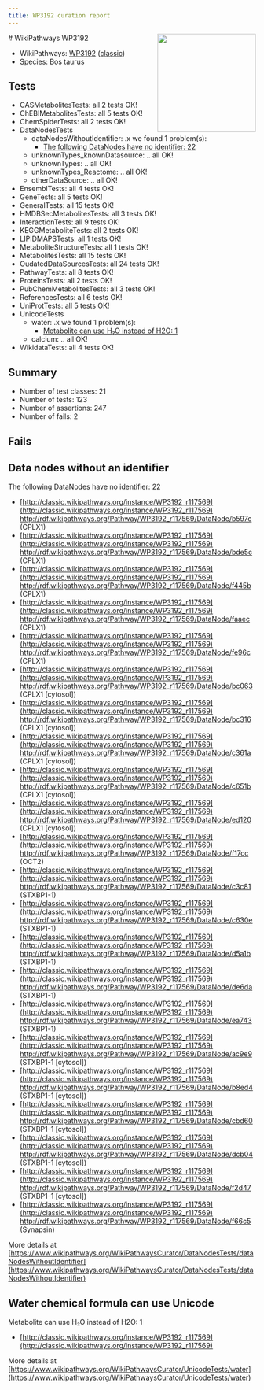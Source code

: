 ```yaml
---
title: WP3192 curation report
---
```


<img style="float: right; width: 200px" src="https://upload.wikimedia.org/wikipedia/commons/thumb/8/83/Wplogo_with_text_500.png/640px-Wplogo_with_text_500.png" />
# WikiPathways WP3192

* WikiPathways: [WP3192](https://wikipathways.org/pathways/WP3192) ([classic](https://classic.wikipathways.org/instance/WP3192))
* Species: Bos taurus
## Tests
* CASMetabolitesTests: all 2 tests OK!
* ChEBIMetabolitesTests: all 5 tests OK!
* ChemSpiderTests: all 2 tests OK!
* DataNodesTests
    * dataNodesWithoutIdentifier: .x we found 1 problem(s):
        * [The following DataNodes have no identifier: 22](#8792c4b1)
    * unknownTypes_knownDatasource: .. all OK!
    * unknownTypes: .. all OK!
    * unknownTypes_Reactome: .. all OK!
    * otherDataSource: .. all OK!
* EnsemblTests: all 4 tests OK!
* GeneTests: all 5 tests OK!
* GeneralTests: all 15 tests OK!
* HMDBSecMetabolitesTests: all 3 tests OK!
* InteractionTests: all 9 tests OK!
* KEGGMetaboliteTests: all 2 tests OK!
* LIPIDMAPSTests: all 1 tests OK!
* MetaboliteStructureTests: all 1 tests OK!
* MetabolitesTests: all 15 tests OK!
* OudatedDataSourcesTests: all 24 tests OK!
* PathwayTests: all 8 tests OK!
* ProteinsTests: all 2 tests OK!
* PubChemMetabolitesTests: all 3 tests OK!
* ReferencesTests: all 6 tests OK!
* UniProtTests: all 5 tests OK!
* UnicodeTests
    * water: .x we found 1 problem(s):
        * [Metabolite can use H₂O instead of H2O: 1](#a680b2d0)
    * calcium: .. all OK!
* WikidataTests: all 4 tests OK!


## Summary

* Number of test classes: 21
* Number of tests: 123
* Number of assertions: 247
* Number of fails: 2

## Fails

<a name="8792c4b1" />

## Data nodes without an identifier

The following DataNodes have no identifier: 22

* [http://classic.wikipathways.org/instance/WP3192_r117569](http://classic.wikipathways.org/instance/WP3192_r117569) http://rdf.wikipathways.org/Pathway/WP3192_r117569/DataNode/b597c (CPLX1)
* [http://classic.wikipathways.org/instance/WP3192_r117569](http://classic.wikipathways.org/instance/WP3192_r117569) http://rdf.wikipathways.org/Pathway/WP3192_r117569/DataNode/bde5c (CPLX1)
* [http://classic.wikipathways.org/instance/WP3192_r117569](http://classic.wikipathways.org/instance/WP3192_r117569) http://rdf.wikipathways.org/Pathway/WP3192_r117569/DataNode/f445b (CPLX1)
* [http://classic.wikipathways.org/instance/WP3192_r117569](http://classic.wikipathways.org/instance/WP3192_r117569) http://rdf.wikipathways.org/Pathway/WP3192_r117569/DataNode/faaec (CPLX1)
* [http://classic.wikipathways.org/instance/WP3192_r117569](http://classic.wikipathways.org/instance/WP3192_r117569) http://rdf.wikipathways.org/Pathway/WP3192_r117569/DataNode/fe96c (CPLX1)
* [http://classic.wikipathways.org/instance/WP3192_r117569](http://classic.wikipathways.org/instance/WP3192_r117569) http://rdf.wikipathways.org/Pathway/WP3192_r117569/DataNode/bc063 (CPLX1 [cytosol])
* [http://classic.wikipathways.org/instance/WP3192_r117569](http://classic.wikipathways.org/instance/WP3192_r117569) http://rdf.wikipathways.org/Pathway/WP3192_r117569/DataNode/bc316 (CPLX1 [cytosol])
* [http://classic.wikipathways.org/instance/WP3192_r117569](http://classic.wikipathways.org/instance/WP3192_r117569) http://rdf.wikipathways.org/Pathway/WP3192_r117569/DataNode/c361a (CPLX1 [cytosol])
* [http://classic.wikipathways.org/instance/WP3192_r117569](http://classic.wikipathways.org/instance/WP3192_r117569) http://rdf.wikipathways.org/Pathway/WP3192_r117569/DataNode/c651b (CPLX1 [cytosol])
* [http://classic.wikipathways.org/instance/WP3192_r117569](http://classic.wikipathways.org/instance/WP3192_r117569) http://rdf.wikipathways.org/Pathway/WP3192_r117569/DataNode/ed120 (CPLX1 [cytosol])
* [http://classic.wikipathways.org/instance/WP3192_r117569](http://classic.wikipathways.org/instance/WP3192_r117569) http://rdf.wikipathways.org/Pathway/WP3192_r117569/DataNode/f17cc (OCT2)
* [http://classic.wikipathways.org/instance/WP3192_r117569](http://classic.wikipathways.org/instance/WP3192_r117569) http://rdf.wikipathways.org/Pathway/WP3192_r117569/DataNode/c3c81 (STXBP1-1)
* [http://classic.wikipathways.org/instance/WP3192_r117569](http://classic.wikipathways.org/instance/WP3192_r117569) http://rdf.wikipathways.org/Pathway/WP3192_r117569/DataNode/c630e (STXBP1-1)
* [http://classic.wikipathways.org/instance/WP3192_r117569](http://classic.wikipathways.org/instance/WP3192_r117569) http://rdf.wikipathways.org/Pathway/WP3192_r117569/DataNode/d5a1b (STXBP1-1)
* [http://classic.wikipathways.org/instance/WP3192_r117569](http://classic.wikipathways.org/instance/WP3192_r117569) http://rdf.wikipathways.org/Pathway/WP3192_r117569/DataNode/de6da (STXBP1-1)
* [http://classic.wikipathways.org/instance/WP3192_r117569](http://classic.wikipathways.org/instance/WP3192_r117569) http://rdf.wikipathways.org/Pathway/WP3192_r117569/DataNode/ea743 (STXBP1-1)
* [http://classic.wikipathways.org/instance/WP3192_r117569](http://classic.wikipathways.org/instance/WP3192_r117569) http://rdf.wikipathways.org/Pathway/WP3192_r117569/DataNode/ac9e9 (STXBP1-1 [cytosol])
* [http://classic.wikipathways.org/instance/WP3192_r117569](http://classic.wikipathways.org/instance/WP3192_r117569) http://rdf.wikipathways.org/Pathway/WP3192_r117569/DataNode/b8ed4 (STXBP1-1 [cytosol])
* [http://classic.wikipathways.org/instance/WP3192_r117569](http://classic.wikipathways.org/instance/WP3192_r117569) http://rdf.wikipathways.org/Pathway/WP3192_r117569/DataNode/cbd60 (STXBP1-1 [cytosol])
* [http://classic.wikipathways.org/instance/WP3192_r117569](http://classic.wikipathways.org/instance/WP3192_r117569) http://rdf.wikipathways.org/Pathway/WP3192_r117569/DataNode/dcb04 (STXBP1-1 [cytosol])
* [http://classic.wikipathways.org/instance/WP3192_r117569](http://classic.wikipathways.org/instance/WP3192_r117569) http://rdf.wikipathways.org/Pathway/WP3192_r117569/DataNode/f2d47 (STXBP1-1 [cytosol])
* [http://classic.wikipathways.org/instance/WP3192_r117569](http://classic.wikipathways.org/instance/WP3192_r117569) http://rdf.wikipathways.org/Pathway/WP3192_r117569/DataNode/f66c5 (Synapsin)


More details at [https://www.wikipathways.org/WikiPathwaysCurator/DataNodesTests/dataNodesWithoutIdentifier](https://www.wikipathways.org/WikiPathwaysCurator/DataNodesTests/dataNodesWithoutIdentifier)

<a name="a680b2d0" />

## Water chemical formula can use Unicode

Metabolite can use H₂O instead of H2O: 1

* [http://classic.wikipathways.org/instance/WP3192_r117569](http://classic.wikipathways.org/instance/WP3192_r117569)


More details at [https://www.wikipathways.org/WikiPathwaysCurator/UnicodeTests/water](https://www.wikipathways.org/WikiPathwaysCurator/UnicodeTests/water)

